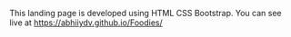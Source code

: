 This landing page is developed using HTML CSS Bootstrap. You can see live at https://abhiiydv.github.io/Foodies/
